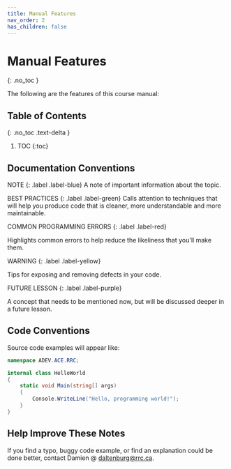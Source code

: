 ```yaml
---
title: Manual Features
nav_order: 2
has_children: false
---
```


# Manual Features
{: .no_toc }

The following are the features of this course manual:

## Table of Contents
{: .no_toc .text-delta }

1. TOC
{:toc}

## Documentation Conventions

NOTE {: .label .label-blue} 
A note of important information about the topic.

BEST PRACTICES
{: .label .label-green}
Calls attention to techniques that will help you produce code that is cleaner, more understandable and more maintainable.

COMMON PROGRAMMING ERRORS
{: .label .label-red}

Highlights common errors to help reduce the likeliness that you'll make them.

WARNING
{: .label .label-yellow}

Tips for exposing and removing defects in your code.

FUTURE LESSON
{: .label .label-purple}

A concept that needs to be mentioned now, but will be discussed deeper in a future lesson.

## Code Conventions

Source code examples will appear like:

```csharp
namespace ADEV.ACE.RRC;

internal class HelloWorld
{
    static void Main(string[] args)
    {
        Console.WriteLine("Hello, programming world!");
    }
}
```

## Help Improve These Notes

If you find a typo, buggy code example, or find an explanation could be done better, contact Damien @ [daltenburg@rrc.ca](mailto:daltenburg@rrc.ca).
